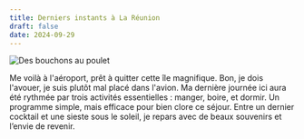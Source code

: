 ```yaml
---
title: Derniers instants à La Réunion
draft: false
date: 2024-09-29
---
```

![Des bouchons au poulet](/img/img_3065.jpeg "Des bouchons au poulet")

Me voilà à l'aéroport, prêt à quitter cette île magnifique. Bon, je dois l'avouer, je suis plutôt mal placé dans l'avion. Ma dernière journée ici aura été rythmée par trois activités essentielles : manger, boire, et dormir. Un programme simple, mais efficace pour bien clore ce séjour. Entre un dernier cocktail et une sieste sous le soleil, je repars avec de beaux souvenirs et l’envie de revenir.
